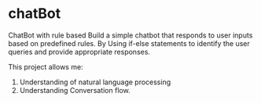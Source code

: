 # chatBot
ChatBot with rule based Build a simple chatbot that responds to user inputs based on predefined rules.  By Using if-else statements to identify the user queries and provide appropriate responses.

This project allows me:

1. Understanding of natural language processing
2. Understanding Conversation flow.
